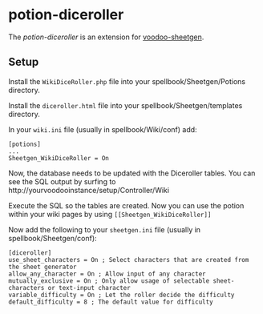 # potion-diceroller

The *potion-diceroller* is an extension for [voodoo-sheetgen](https://github.com/Barthak/voodoo-sheetgen). 

## Setup

Install the `WikiDiceRoller.php` file into your spellbook/Sheetgen/Potions directory. 

Install the `diceroller.html` file into your spellbook/Sheetgen/templates directory.

In your `wiki.ini` file (usually in spellbook/Wiki/conf) add:
```
[potions]
...
Sheetgen_WikiDiceRoller = On
```

Now, the database needs to be updated with the Diceroller tables. You can see the SQL output by surfing to http://yourvoodooinstance/setup/Controller/Wiki

Execute the SQL so the tables are created. Now you can use the potion within your wiki pages by using `[[Sheetgen_WikiDiceRoller]]`

Now add the following to your `sheetgen.ini` file (usually in spellbook/Sheetgen/conf):
```
[diceroller]
use_sheet_characters = On ; Select characters that are created from the sheet generator
allow_any_character = On ; Allow input of any character
mutually_exclusive = On ; Only allow usage of selectable sheet-characters or text-input character
variable_difficulty = On ; Let the roller decide the difficulty
default_difficulty = 8 ; The default value for difficulty
```
